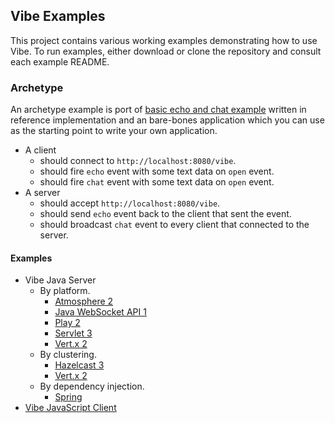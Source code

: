 ## Vibe Examples
This project contains various working examples demonstrating how to use Vibe. To run examples, either download or clone the repository and consult each example README.

### Archetype
An archetype example is port of [basic echo and chat example](http://vibe-project.github.io/projects/vibe-protocol/3.0.0-Alpha2/api/#module--vibe-protocol-) written in reference implementation and an bare-bones application which you can use as the starting point to write your own application.

* A client
    * should connect to `http://localhost:8080/vibe`.
    * should fire `echo` event with some text data on `open` event.
    * should fire `chat` event with some text data on `open` event.
* A server
    * should accept `http://localhost:8080/vibe`.
    * should send `echo` event back to the client that sent the event.
    * should broadcast `chat` event to every client that connected to the server.

#### Examples
* Vibe Java Server
    * By platform.
        * [Atmosphere 2](https://github.com/vibe-project/vibe-examples/tree/master/archetype/vibe-java-server/platform/atmosphere2)
        * [Java WebSocket API 1](https://github.com/vibe-project/vibe-examples/tree/master/archetype/vibe-java-server/platform/jwa1)
        * [Play 2](https://github.com/vibe-project/vibe-examples/tree/master/archetype/vibe-java-server/platform/play2)
        * [Servlet 3](https://github.com/vibe-project/vibe-examples/tree/master/archetype/vibe-java-server/platform/servlet3)
        * [Vert.x 2](https://github.com/vibe-project/vibe-examples/tree/master/archetype/vibe-java-server/platform/vertx2)
    * By clustering.
        * [Hazelcast 3](https://github.com/vibe-project/vibe-examples/tree/master/archetype/vibe-java-server/clustering/hazelcast3)
        * [Vert.x 2](https://github.com/vibe-project/vibe-examples/tree/master/archetype/vibe-java-server/clustering/vertx2)
    * By dependency injection.
        * [Spring](https://github.com/vibe-project/vibe-examples/tree/master/archetype/vibe-java-server/dependency-injection/spring4)
* [Vibe JavaScript Client](https://github.com/vibe-project/vibe-examples/tree/master/archetype/vibe-javascript-client)
